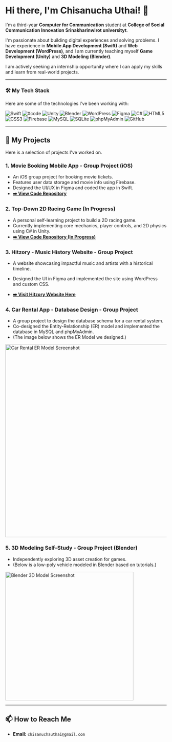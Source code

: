 # Hi there, I'm Chisanucha Uthai! 👋

I'm a third-year **Computer for Communication** student at **College of Social Communication Innovation Srinakharinwirot universityt**.

I'm passionate about building digital experiences and solving problems. I have experience in **Mobile App Development (Swift)** and **Web Development (WordPress)**, and I am currently teaching myself **Game Development (Unity)** and **3D Modeling (Blender)**.

I am actively seeking an internship opportunity where I can apply my skills and learn from real-world projects.

---

### 🛠️ My Tech Stack

Here are some of the technologies I've been working with:

<p align="left">
  <img src="https://img.shields.io/badge/Swift-FA7343?style=for-the-badge&logo=swift&logoColor=white" alt="Swift"/>
  <img src="https://img.shields.io/badge/Xcode-147EFB?style=for-the-badge&logo=xcode&logoColor=white" alt="Xcode"/>
  <img src="https://img.shields.io/badge/Unity-FFFFFF?style=for-the-badge&logo=unity&logoColor=black" alt="Unity"/>
  <img src="https://img.shields.io/badge/Blender-F5792A?style=for-the-badge&logo=blender&logoColor=white" alt="Blender"/>
  <img src="https://img.shields.io/badge/WordPress-21759B?style=for-the-badge&logo=wordpress&logoColor=white" alt="WordPress"/>
   <img src="https://img.shields.io/badge/Figma-F24E1E?style=for-the-badge&logo=figma&logoColor=white" alt="Figma"/>
  <img src="https://img.shields.io/badge/C%23-239120?style=for-the-badge&logo=c-sharp&logoColor=white" alt="C#"/>
  <img src="https://img.shields.io/badge/HTML5-E34F26?style=for-the-badge&logo=html5&logoColor=white" alt="HTML5"/>
  <img src="https://img.shields.io/badge/CSS3-1572B6?style=for-the-badge&logo=css3&logoColor=white" alt="CSS3"/>
  <img src="https://img.shields.io/badge/Firebase-FFCA28?style=for-the-badge&logo=firebase&logoColor=black" alt="Firebase"/>
  <img src="https://img.shields.io/badge/MySQL-4479A1?style=for-the-badge&logo=mysql&logoColor=white" alt="MySQL"/> 
  <img src="https://img.shields.io/badge/SQLite-003B57?style=for-the-badge&logo=sqlite&logoColor=white" alt="SQLite"/>
  <img src="https://img.shields.io/badge/phpMyAdmin-6C78AF?style=for-the-badge&logo=phpmyadmin&logoColor=white" alt="phpMyAdmin"/>
  <img src="https://img.shields.io/badge/GitHub-181717?style=for-the-badge&logo=github&logoColor=white" alt="GitHub"/>
</p>

---

## 🚀 My Projects

Here is a selection of projects I've worked on.

### 1. Movie Booking Mobile App - Group Project (iOS)
* An iOS group project for booking movie tickets.
* Features user data storage and movie info using Firebase.
* Designed the UI/UX in Figma and coded the app in Swift.
* **[➡️ View Code Repository](https://github.com/built2548/Project_Finale)**

### 2. Top-Down 2D Racing Game (In Progress)
* A personal self-learning project to build a 2D racing game.
* Currently implementing core mechanics, player controls, and 2D physics using C# in Unity.
* **[➡️ View Code Repository (In Progress)](https://github.com/built2548/Unity-TopDown2D-Racing-Game)**

### 3. Hitzory - Music History Website - Group Project
* A website showcasing impactful music and artists with a historical timeline.
* Designed the UI in Figma and implemented the site using WordPress and custom CSS.


* **[➡️ Visit Hitzory Website Here](https://dev-hitzory.pantheonsite.io/)**

### 4. Car Rental App - Database Design - Group Project
* A group project to design the database schema for a car rental system.
* Co-designed the Entity-Relationship (ER) model and implemented the database in MySQL and phpMyAdmin.
* (The image below shows the ER Model we designed.)

<img src="https://media.discordapp.net/attachments/943073265314828338/1430549647495008316/2568-10-22_20.29.35.png?ex=68fa2eae&is=68f8dd2e&hm=efdb73801d3c15799258ac529c46b624e14410e0b6257ae6557f1999276d8f69&=&format=webp&quality=lossless&width=1571&height=1017" width="600" alt="Car Rental ER Model Screenshot"/>

### 5. 3D Modeling Self-Study - Group Project (Blender)
* Independently exploring 3D asset creation for games.
* (Below is a low-poly vehicle modeled in Blender based on tutorials.)

<img src="https://media.discordapp.net/attachments/943073265314828338/1430548908467294238/Screenshot_2025-10-22_201058.png?ex=68fa2dfe&is=68f8dc7e&hm=801b3305d242666a2f4d1e1901cf665f9c75de5de60d76550a2e3e7798a67804&=&format=webp&quality=lossless&width=1571&height=884" width="400" alt="Blender 3D Model Screenshot"/>

---

## 📫 How to Reach Me

* **Email:** `chisanuchauthai@gmail.com`

